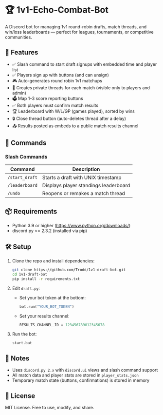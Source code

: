 # 🏆 1v1-Echo-Combat-Bot

A Discord bot for managing 1v1 round-robin drafts, match threads, and win/loss leaderboards — perfect for leagues, tournaments, or competitive communities.

## 🔧 Features

- ✅ Slash command to start draft signups with embedded time and player list
- ✅ Players sign up with buttons (and can unsign)
- 🎮 Auto-generates round robin 1v1 matchups
- 🧵 Creates private threads for each match (visible only to players and admin)
- 🗳️ Map 1–3 score reporting buttons
- ✅ Both players must confirm match results
- 🏆 Leaderboard with W/L/GP (games played), sorted by wins
- 🔒 Close thread button (auto-deletes thread after a delay)
- 📤 Results posted as embeds to a public match results channel

## 💬 Commands

### Slash Commands
| Command           | Description                            |
|------------------|----------------------------------------|
| `/start_draft`    | Starts a draft with UNIX timestamp     |
| `/leaderboard`    | Displays player standings leaderboard  |
| `/undo`           | Reopens or remakes a match thread      |

## 📦 Requirements

- Python 3.9 or higher (https://www.python.org/downloads/)
- discord.py >= 2.3.2 (installed via pip)

## 🛠️ Setup

1. Clone the repo and install dependencies:
    ```bash
    git clone https://github.com/Trodd/1v1-draft-bot.git
    cd 1v1-draft-bot
    pip install -r requirements.txt
    ```

2. Edit `draft.py`:
    - Set your bot token at the bottom:
        ```python
        bot.run("YOUR_BOT_TOKEN")
        ```
    - Set your results channel:
        ```python
        RESULTS_CHANNEL_ID = 123456789012345678
        ```

3. Run the bot:
    ```bash
   start.bat
    ```

## 🧠 Notes

- Uses `discord.py 2.x` with `discord.ui` views and slash command support
- All match data and player stats are stored in `player_stats.json`
- Temporary match state (buttons, confirmations) is stored in memory

## 📝 License

MIT License. Free to use, modify, and share.
